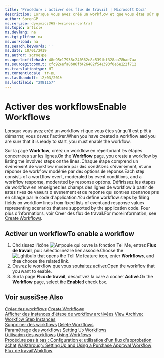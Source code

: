 ```yaml
---
title: 'Procédure : activer des flux de travail | Microsoft Docs'
description: Lorsque vous avez créé un workflow et que vous êtes sûr qu'il est prêt à démarrer, vous devez l'activer.
author: SorenGP
ms.service: dynamics365-business-central
ms.topic: article
ms.devlang: na
ms.tgt_pltfrm: na
ms.workload: na
ms.search.keywords: ''
ms.date: 10/01/2019
ms.author: sgroespe
ms.openlocfilehash: 48e95e17938c240862c8c5391bf328aa78bae7aa
ms.sourcegitcommit: cfc92eefa8b06fb426482f54e393f0e6e222f712
ms.translationtype: HT
ms.contentlocale: fr-BE
ms.lasthandoff: 12/03/2019
ms.locfileid: "2881157"
---
```

# <a name="enable-workflows"></a><span data-ttu-id="77f52-103">Activer des workflows</span><span class="sxs-lookup"><span data-stu-id="77f52-103">Enable Workflows</span></span>
<span data-ttu-id="77f52-104">Lorsque vous avez créé un workflow et que vous êtes sûr qu'il est prêt à démarrer, vous devez l'activer.</span><span class="sxs-lookup"><span data-stu-id="77f52-104">When you have created a workflow and you are sure that it is ready to start, you must enable the workflow.</span></span>  

 <span data-ttu-id="77f52-105">Sur la page **Workflow**, créez un workflow en répertoriant les étapes concernées sur les lignes.</span><span class="sxs-lookup"><span data-stu-id="77f52-105">On the **Workflow** page, you create a workflow by listing the involved steps on the lines.</span></span> <span data-ttu-id="77f52-106">Chaque étape comprend un événement de workflow modéré par des conditions d'événement, et une réponse de workflow modérée par des options de réponse.</span><span class="sxs-lookup"><span data-stu-id="77f52-106">Each step consists of a workflow event, moderated by event conditions, and a workflow response, moderated by response options.</span></span> <span data-ttu-id="77f52-107">Définissez les étapes de workflow en renseignez les champs des lignes de workflow à partir de listes fixes de valeurs d'événement et de réponse qui sont les scénarios pris en charge par le code d'application.</span><span class="sxs-lookup"><span data-stu-id="77f52-107">You define workflow steps by filling fields on workflow lines from fixed lists of event and response values representing scenarios that are supported by the application code.</span></span> <span data-ttu-id="77f52-108">Pour plus d'informations, voir [Créer des flux de travail](across-how-to-create-workflows.md).</span><span class="sxs-lookup"><span data-stu-id="77f52-108">For more information, see [Create Workflows](across-how-to-create-workflows.md).</span></span>  

## <a name="to-enable-a-workflow"></a><span data-ttu-id="77f52-109">Activer un workflow</span><span class="sxs-lookup"><span data-stu-id="77f52-109">To enable a workflow</span></span>  
1.  <span data-ttu-id="77f52-110">Choisissez l'icône ![Ampoule qui ouvre la fonction Tell Me](media/ui-search/search_small.png "Dites-moi ce que vous voulez faire"), entrez **Flux de travail**, puis sélectionnez le lien associé.</span><span class="sxs-lookup"><span data-stu-id="77f52-110">Choose the ![Lightbulb that opens the Tell Me feature](media/ui-search/search_small.png "Tell me what you want to do") icon, enter **Workflows**, and then choose the related link.</span></span>  
2.  <span data-ttu-id="77f52-111">Ouvrez le workflow que vous souhaitez activer.</span><span class="sxs-lookup"><span data-stu-id="77f52-111">Open the workflow that you want to enable.</span></span>  
3.  <span data-ttu-id="77f52-112">Sur la page **Flux de travail**, désactivez la case à cocher **Activé**.</span><span class="sxs-lookup"><span data-stu-id="77f52-112">On the **Workflow** page, select the **Enabled** check box.</span></span>  

## <a name="see-also"></a><span data-ttu-id="77f52-113">Voir aussi</span><span class="sxs-lookup"><span data-stu-id="77f52-113">See Also</span></span>  
 <span data-ttu-id="77f52-114">[Créer des workflows](across-how-to-create-workflows.md) </span><span class="sxs-lookup"><span data-stu-id="77f52-114">[Create Workflows](across-how-to-create-workflows.md) </span></span>  
 <span data-ttu-id="77f52-115">[Afficher des instances d'étape de workflow archivées](across-how-to-view-archived-workflow-step-instances.md) </span><span class="sxs-lookup"><span data-stu-id="77f52-115">[View Archived Workflow Step Instances](across-how-to-view-archived-workflow-step-instances.md) </span></span>  
 <span data-ttu-id="77f52-116">[Supprimer des workflows](across-how-to-delete-workflows.md) </span><span class="sxs-lookup"><span data-stu-id="77f52-116">[Delete Workflows](across-how-to-delete-workflows.md) </span></span>  
 <span data-ttu-id="77f52-117">[Paramétrage des workflows](across-set-up-workflows.md) </span><span class="sxs-lookup"><span data-stu-id="77f52-117">[Setting Up Workflows](across-set-up-workflows.md) </span></span>  
 <span data-ttu-id="77f52-118">[Utilisation des workflows](across-use-workflows.md) </span><span class="sxs-lookup"><span data-stu-id="77f52-118">[Using Workflows](across-use-workflows.md) </span></span>  
 <span data-ttu-id="77f52-119">[Procédure pas à pas : Configuration et utilisation d'un flux d'approbation achat](walkthrough-setting-up-and-using-a-purchase-approval-workflow.md) </span><span class="sxs-lookup"><span data-stu-id="77f52-119">[Walkthrough: Setting Up and Using a Purchase Approval Workflow](walkthrough-setting-up-and-using-a-purchase-approval-workflow.md) </span></span>  
 [<span data-ttu-id="77f52-120">Flux de travail</span><span class="sxs-lookup"><span data-stu-id="77f52-120">Workflow</span></span>](across-workflow.md)   
